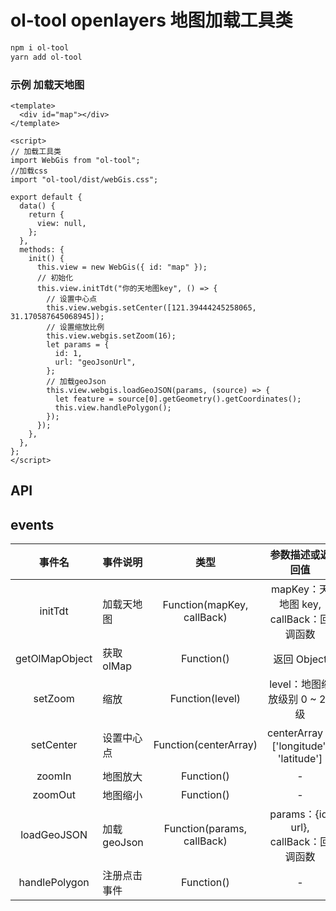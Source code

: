 # ol-tool openlayers 地图加载工具类

```sh
npm i ol-tool
yarn add ol-tool
```

### 示例 加载天地图

```vue
<template>
  <div id="map"></div>
</template>

<script>
// 加载工具类
import WebGis from "ol-tool";
//加载css
import "ol-tool/dist/webGis.css";

export default {
  data() {
    return {
      view: null,
    };
  },
  methods: {
    init() {
      this.view = new WebGis({ id: "map" });
      // 初始化
      this.view.initTdt("你的天地图key", () => {
        // 设置中心点
        this.view.webgis.setCenter([121.39444245258065, 31.170587645068945]);
        // 设置缩放比例
        this.view.webgis.setZoom(16);
        let params = {
          id: 1,
          url: "geoJsonUrl",
        };
        // 加载geoJson
        this.view.webgis.loadGeoJSON(params, (source) => {
          let feature = source[0].getGeometry().getCoordinates();
          this.view.handlePolygon();
        });
      });
    },
  },
};
</script>
```

## API

## events

|     事件名     | 事件说明     |            类型            |            参数描述或返回值            |
| :------------: | :----------- | :------------------------: | :------------------------------------: |
|    initTdt     | 加载天地图   | Function(mapKey, callBack) | mapKey：天地图 key, callBack：回调函数 |
| getOlMapObject | 获取 olMap   |         Function()         |              返回 Object               |
|    setZoom     | 缩放         |      Function(level)       |     level：地图缩放级别 0 ~ 20 级      |
|   setCenter    | 设置中心点   |   Function(centerArray)    | centerArray：['longitude', 'latitude'] |
|     zoomIn     | 地图放大     |         Function()         |                   -                    |
|    zoomOut     | 地图缩小     |         Function()         |                   -                    |
|  loadGeoJSON   | 加载 geoJson | Function(params, callBack) | params：{id, url}, callBack：回调函数  |
| handlePolygon  | 注册点击事件 |         Function()         |                   -                    |
